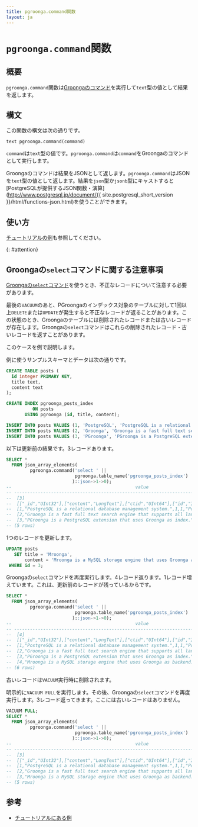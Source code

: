 ```yaml
---
title: pgroonga.command関数
layout: ja
---
```


# `pgroonga.command`関数

## 概要

`pgroonga.command`関数は[Groongaのコマンド](http://groonga.org/ja/docs/reference/command.html)を実行して`text`型の値として結果を返します。

## 構文

この関数の構文は次の通りです。

```text
text pgroonga.command(command)
```

`command`は`text`型の値です。`pgroonga.command`は`command`をGroongaのコマンドとして実行します。

Groongaのコマンドは結果をJSONとして返します。`pgroonga.command`はJSONを`text`型の値として返します。結果を`json`型か`jsonb`型にキャストすると[PostgreSQLが提供するJSON関数・演算](http://www.postgresql.jp/document/{{ site.postgresql_short_version }}/html/functions-json.html)を使うことができます。

## 使い方

[チュートリアルの例](../../tutorial/#groonga)も参照してください。

{: #attention}

## Groongaの`select`コマンドに関する注意事項

[Groongaの`select`コマンド](http://groonga.org/ja/docs/reference/commands/select.html)を使うとき、不正なレコードについて注意する必要があります。

最後の`VACUUM`のあと、PGroongaのインデックス対象のテーブルに対して1回以上`DELETE`または`UPDATE`が発生すると不正なレコードが返ることがあります。この状態のとき、Groongaのテーブルには削除されたレコードまたは古いレコードが存在します。Groongaの`select`コマンドはこれらの削除されたレコード・古いレコードを返すことがあります。

このケースを例で説明します。

例に使うサンプルスキーマとデータは次の通りです。

```sql
CREATE TABLE posts (
  id integer PRIMARY KEY,
  title text,
  content text
);

CREATE INDEX pgroonga_posts_index
          ON posts
       USING pgroonga (id, title, content);

INSERT INTO posts VALUES (1, 'PostgreSQL', 'PostgreSQL is a relational database management system.');
INSERT INTO posts VALUES (2, 'Groonga', 'Groonga is a fast full text search engine that supports all languages.');
INSERT INTO posts VALUES (3, 'PGroonga', 'PGroonga is a PostgreSQL extension that uses Groonga as index.');
```

以下は更新前の結果です。3レコードあります。

```sql
SELECT *
  FROM json_array_elements(
         pgroonga.command('select ' ||
                          pgroonga.table_name('pgroonga_posts_index')
                         )::json->1->0);
--                                               value                                              
-- -------------------------------------------------------------------------------------------------
--  [3]
--  [["_id","UInt32"],["content","LongText"],["ctid","UInt64"],["id","Int32"],["title","LongText"]]
--  [1,"PostgreSQL is a relational database management system.",1,1,"PostgreSQL"]
--  [2,"Groonga is a fast full text search engine that supports all languages.",2,2,"Groonga"]
--  [3,"PGroonga is a PostgreSQL extension that uses Groonga as index.",3,3,"PGroonga"]
-- (5 rows)
```

1つのレコードを更新します。

```sql
UPDATE posts
   SET title = 'Mroonga',
       content = 'Mroonga is a MySQL storage engine that uses Groonga as backend.'
 WHERE id = 3;
```

Groongaの`select`コマンドを再度実行します。4レコード返ります。1レコード増えています。これは、更新前のレコードが残っているからです。

```sql
SELECT *
  FROM json_array_elements(
         pgroonga.command('select ' ||
                          pgroonga.table_name('pgroonga_posts_index')
                         )::json->1->0);
--                                               value                                              
-- -------------------------------------------------------------------------------------------------
--  [4]
--  [["_id","UInt32"],["content","LongText"],["ctid","UInt64"],["id","Int32"],["title","LongText"]]
--  [1,"PostgreSQL is a relational database management system.",1,1,"PostgreSQL"]
--  [2,"Groonga is a fast full text search engine that supports all languages.",2,2,"Groonga"]
--  [3,"PGroonga is a PostgreSQL extension that uses Groonga as index.",3,3,"PGroonga"]
--  [4,"Mroonga is a MySQL storage engine that uses Groonga as backend.",4,3,"Mroonga"]
-- (6 rows)
```

古いレコードは`VACUUM`実行時に削除されます。

明示的に`VACUUM FULL`を実行します。その後、Groongaの`select`コマンドを再度実行します。3レコード返ってきます。ここには古いレコードはありません。

```sql
VACUUM FULL;
SELECT *
  FROM json_array_elements(
         pgroonga.command('select ' ||
                          pgroonga.table_name('pgroonga_posts_index')
                         )::json->1->0);
--                                               value                                              
-- -------------------------------------------------------------------------------------------------
--  [3]
--  [["_id","UInt32"],["content","LongText"],["ctid","UInt64"],["id","Int32"],["title","LongText"]]
--  [1,"PostgreSQL is a relational database management system.",1,1,"PostgreSQL"]
--  [2,"Groonga is a fast full text search engine that supports all languages.",2,2,"Groonga"]
--  [3,"Mroonga is a MySQL storage engine that uses Groonga as backend.",3,3,"Mroonga"]
-- (5 rows)
```

## 参考

  * [チュートリアルにある例](../../tutorial/#groonga)
